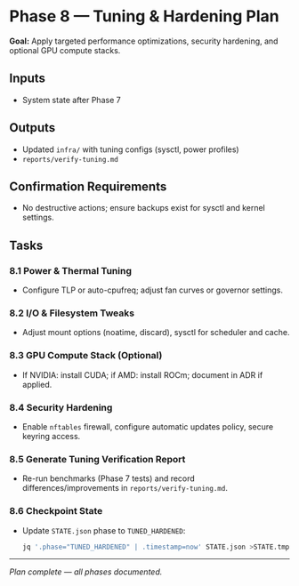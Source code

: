 # Phase 8 — Tuning & Hardening Plan

**Goal:** Apply targeted performance optimizations, security hardening, and optional GPU compute stacks.

## Inputs
- System state after Phase 7

## Outputs
- Updated `infra/` with tuning configs (sysctl, power profiles)
- `reports/verify-tuning.md`

## Confirmation Requirements
- No destructive actions; ensure backups exist for sysctl and kernel settings.

## Tasks

### 8.1 Power & Thermal Tuning
- Configure TLP or auto-cpufreq; adjust fan curves or governor settings.

### 8.2 I/O & Filesystem Tweaks
- Adjust mount options (noatime, discard), sysctl for scheduler and cache.

### 8.3 GPU Compute Stack (Optional)
- If NVIDIA: install CUDA; if AMD: install ROCm; document in ADR if applied.

### 8.4 Security Hardening
- Enable `nftables` firewall, configure automatic updates policy, secure keyring access.

### 8.5 Generate Tuning Verification Report
- Re-run benchmarks (Phase 7 tests) and record differences/improvements in `reports/verify-tuning.md`.

### 8.6 Checkpoint State
- Update `STATE.json` phase to `TUNED_HARDENED`:
  ```bash
  jq '.phase="TUNED_HARDENED" | .timestamp=now' STATE.json >STATE.tmp && mv STATE.tmp STATE.json
  ```

---

*Plan complete — all phases documented.*
